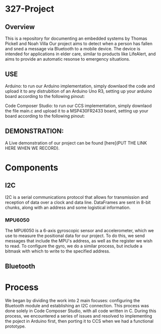 # 327-Project
## Overview
This is a repository for documenting an embedded systems by Thomas Pickell and Noah Villa Our project aims to detect when a person has fallen and sned a message via Bluetooth to a mobile device. The device is intended for applications in elder care, similar to products like LifeAlert, and aims to provide an automatic resonse to emergency situations.

## USE
Arduino: to run our Arduino implementation, simply downlaod the code and upload it to any distrubition of an Arduino Uno R3, setting up your arduino board according to the following pinout:

Code Composer Studio: to run our CCS implementation, simply downlaod the file main.c and upload it to a MSP430FR2433 board, setting up your board according to the following pinout:

## DEMONSTRATION:
A Live demonstration of our project can be found [here](PUT THE LINK HERE WHEN WE RECORD).

# Components
## I2C
I2C is a serial communications protocol that allows for transmission and reception of data over a clock and data line. DataFrames are sent in 8-bit chunks, along with an address and some logistical information.
### MPU6050
The MPU6050 is a 6-axis gyroscopic sensor and accelerometer, which we use to measure the positional data for our project. To do this, we send messages that include the MPU's address, as well as the register we wish to read. To configure the gyro, we do a similar process, but include a bitmask with which to write to the specified address.

## Bluetooth

# Process
We began by dividing the work into 2 main focuses: configuring the Bluetooth module and establishing an I2C connection. This process was done solely in Code Composer Studio, with all code written in C. During this process, we encountered a series of issues and resolved to implementing the poject in Arduino first, then porting it to CCS when we had a functional prototype.

